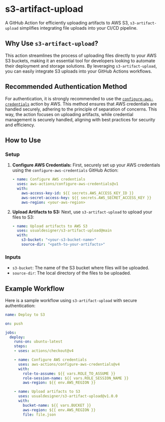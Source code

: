 # s3-artifact-upload

A GitHub Action for efficiently uploading artifacts to AWS S3, `s3-artifact-upload` simplifies integrating file uploads into your CI/CD pipeline.

## Why Use `s3-artifact-upload`?

This action streamlines the process of uploading files directly to your AWS S3 buckets, making it an essential tool for developers looking to automate their deployment and storage solutions. By leveraging `s3-artifact-upload`, you can easily integrate S3 uploads into your GitHub Actions workflows.

## Recommended Authentication Method

For authentication, it is strongly recommended to use the [`configure-aws-credentials`](https://github.com/aws-actions/configure-aws-credentials) action by AWS. This method ensures that AWS credentials are handled securely, adhering to the principle of separation of concerns. This way, the action focuses on uploading artifacts, while credential management is securely handled, aligning with best practices for security and efficiency.

## How to Use

### Setup

1. **Configure AWS Credentials:** First, securely set up your AWS credentials using the `configure-aws-credentials` GitHub Action:

    ```yaml
    - name: Configure AWS credentials
      uses: aws-actions/configure-aws-credentials@v1
      with:
        aws-access-key-id: ${{ secrets.AWS_ACCESS_KEY_ID }}
        aws-secret-access-key: ${{ secrets.AWS_SECRET_ACCESS_KEY }}
        aws-region: <your-aws-region>
    ```

2. **Upload Artifacts to S3:** Next, use `s3-artifact-upload` to upload your files to S3:

    ```yaml
    - name: Upload artifacts to AWS S3
      uses: usualdesigner/s3-artifact-upload@main
      with:
        s3-bucket: "<your-s3-bucket-name>"
        source-dir: "<path-to-your-artifacts>"
    ```

### Inputs

- `s3-bucket`: The name of the S3 bucket where files will be uploaded.
- `source-dir`: The local directory of the files to be uploaded.

## Example Workflow

Here is a sample workflow using `s3-artifact-upload` with secure authentication:

```yaml
name: Deploy to S3

on: push

jobs:
  deploy:
    runs-on: ubuntu-latest
    steps:
    - uses: actions/checkout@v4

    - name: Configure AWS credentials
      uses: aws-actions/configure-aws-credentials@v4
      with:
        role-to-assume: ${{ vars.ROLE_TO_ASSUME }}
        role-session-name: ${{ vars.ROLE_SESSION_NAME }}
        aws-region: ${{ env.AWS_REGION }}

    - name: Upload artifacts to S3
      uses: usualdesigner/s3-artifact-upload@v1.0.0
      with:
        bucket-name: ${{ vars.BUCKET }}
        aws-region: ${{ env.AWS_REGION }}
        file: file.json
